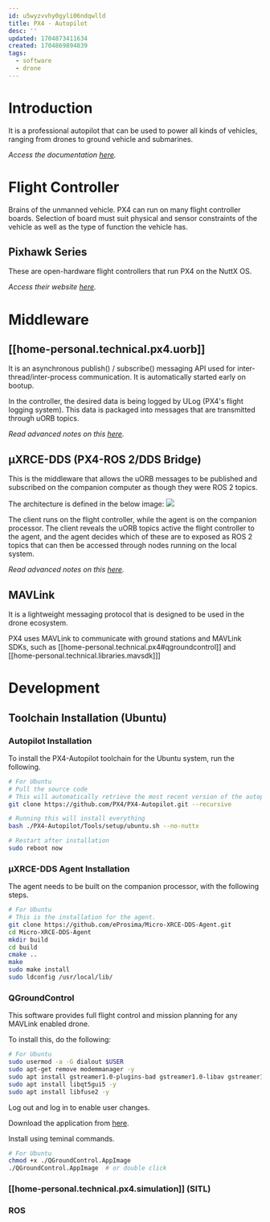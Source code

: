 ```yaml
---
id: u5wyzvvhy0gyli06ndqwlld
title: PX4 - Autopilot
desc: ''
updated: 1704873411634
created: 1704869894839
tags:
  - software
  - drone
---
```


# Introduction

It is a professional autopilot that can be used to power all kinds of vehicles, ranging from drones to ground vehicle and submarines.

_Access the documentation [here](https://docs.px4.io/main/en/)._

# Flight Controller

Brains of the unmanned vehicle. PX4 can run on many flight controller boards. Selection of board must suit physical and sensor constraints of the vehicle as well as the type of function the vehicle has.

## Pixhawk Series

These are open-hardware flight controllers that run PX4 on the NuttX OS.

_Access their website [here](https://pixhawk.org/)._

# Middleware

## [[home-personal.technical.px4.uorb]]

It is an asynchronous publish() / subscribe() messaging API used for inter-thread/inter-process communication. It is automatically started early on bootup.

In the controller, the desired data is being logged by ULog (PX4's flight logging system). This data is packaged into messages that are transmitted through uORB topics.

_Read advanced notes on this [here](https://docs.px4.io/main/en/middleware/uorb.html)._

## μXRCE-DDS (PX4-ROS 2/DDS Bridge)

This is the middleware that allows the uORB messages to be published and subscribed on the companion computer as though they were ROS 2 topics.

The architecture is defined in the below image:
![](https://docs.px4.io/main/assets/img/architecture_xrce-dds_ros2.fed61809.svg)

The client runs on the flight controller, while the agent is on the companion processor. The client reveals the uORB topics active the flight controller to the agent, and the agent decides which of these are to exposed as ROS 2 topics that can then be accessed through nodes running on the local system.

_Read advanced notes on this [here](https://docs.px4.io/main/en/middleware/uxrce_dds.html)._

## MAVLink

It is a lightweight messaging protocol that is designed to be used in the drone ecosystem.

PX4 uses MAVLink to communicate with ground stations and MAVLink SDKs, such as [[home-personal.technical.px4#qgroundcontrol]] and [[home-personal.technical.libraries.mavsdk]]]

# Development

## Toolchain Installation (Ubuntu)

### Autopilot Installation

To install the PX4-Autopilot toolchain for the Ubuntu system, run the following.

```bash
# For Ubuntu
# Pull the source code
# This will automatically retrieve the most recent version of the autopilot
git clone https://github.com/PX4/PX4-Autopilot.git --recursive

# Running this will install everything
bash ./PX4-Autopilot/Tools/setup/ubuntu.sh --no-nuttx

# Restart after installation
sudo reboot now
```

### μXRCE-DDS Agent Installation

The agent needs to be built on the companion processor, with the following steps.

```bash
# For Ubuntu
# This is the installation for the agent.
git clone https://github.com/eProsima/Micro-XRCE-DDS-Agent.git
cd Micro-XRCE-DDS-Agent
mkdir build
cd build
cmake ..
make
sudo make install
sudo ldconfig /usr/local/lib/
```

### QGroundControl

This software provides full flight control and mission planning for any MAVLink enabled drone.

To install this, do the following:

```bash
# For Ubuntu
sudo usermod -a -G dialout $USER
sudo apt-get remove modemmanager -y
sudo apt install gstreamer1.0-plugins-bad gstreamer1.0-libav gstreamer1.0-gl -y
sudo apt install libqt5gui5 -y
sudo apt install libfuse2 -y
```
Log out and log in to enable user changes.

Download the application from [here](https://docs.qgroundcontrol.com/master/en/qgc-user-guide/getting_started/download_and_install.html).

Install using teminal commands.

```bash
# For Ubuntu
chmod +x ./QGroundControl.AppImage
./QGroundControl.AppImage  # or double click
```

### [[home-personal.technical.px4.simulation]] (SITL)

### ROS